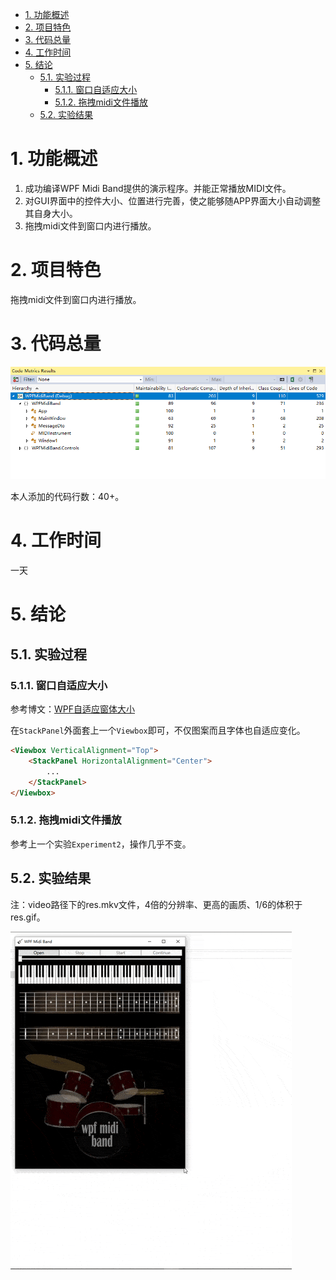 <!-- TOC -->

- [1. 功能概述](#1-功能概述)
- [2. 项目特色](#2-项目特色)
- [3. 代码总量](#3-代码总量)
- [4. 工作时间](#4-工作时间)
- [5. 结论](#5-结论)
    - [5.1. 实验过程](#51-实验过程)
        - [5.1.1. 窗口自适应大小](#511-窗口自适应大小)
        - [5.1.2. 拖拽midi文件播放](#512-拖拽midi文件播放)
    - [5.2. 实验结果](#52-实验结果)

<!-- /TOC -->

# 1. 功能概述

1. 成功编译WPF Midi Band提供的演示程序。并能正常播放MIDI文件。
2. 对GUI界面中的控件大小、位置进行完善，使之能够随APP界面大小自动调整其自身大小。
3. 拖拽midi文件到窗口内进行播放。

# 2. 项目特色

拖拽midi文件到窗口内进行播放。

# 3. 代码总量

![](pic/LinesOfCode.png)

本人添加的代码行数：40+。

# 4. 工作时间

一天

# 5. 结论

## 5.1. 实验过程

### 5.1.1. 窗口自适应大小

参考博文：[WPF自适应窗体大小](https://www.cnblogs.com/xuange/p/3667938.html)

在`StackPanel`外面套上一个`Viewbox`即可，不仅图案而且字体也自适应变化。

``` html
<Viewbox VerticalAlignment="Top">
    <StackPanel HorizontalAlignment="Center">
        ...
    </StackPanel>
</Viewbox>
```

### 5.1.2. 拖拽midi文件播放

参考上一个实验`Experiment2`，操作几乎不变。

## 5.2. 实验结果

注：video路径下的res.mkv文件，4倍的分辨率、更高的画质、1/6的体积于res.gif。

![](pic/res.gif)